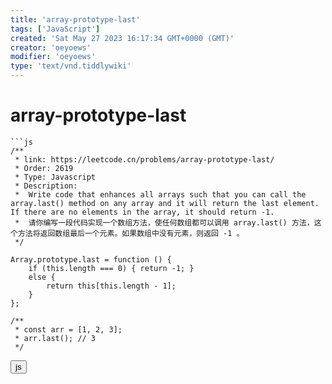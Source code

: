 ```yaml
---
title: 'array-prototype-last'
tags: ['JavaScript']
created: 'Sat May 27 2023 16:17:34 GMT+0000 (GMT)'
creator: 'oeyoews'
modifier: 'oeyoews'
type: 'text/vnd.tiddlywiki'
---
```


# array-prototype-last

```
```js
/**
 * link: https://leetcode.cn/problems/array-prototype-last/
 * Order: 2619
 * Type: Javascript
 * Description:
 * 	Write code that enhances all arrays such that you can call the array.last() method on any array and it will return the last element. If there are no elements in the array, it should return -1.
 * 	请你编写一段代码实现一个数组方法，使任何数组都可以调用 array.last() 方法，这个方法将返回数组最后一个元素。如果数组中没有元素，则返回 -1 。
 */

Array.prototype.last = function () {
    if (this.length === 0) { return -1; }
    else {
        return this[this.length - 1];
    }
};

/**
 * const arr = [1, 2, 3];
 * arr.last(); // 3
 */
```

<button>js</button>
```
